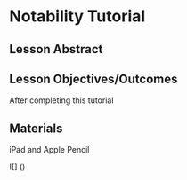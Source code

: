 # Notability Tutorial

## Lesson Abstract

## Lesson Objectives/Outcomes
After completing this tutorial 

## Materials

iPad and Apple Pencil


![] ()

